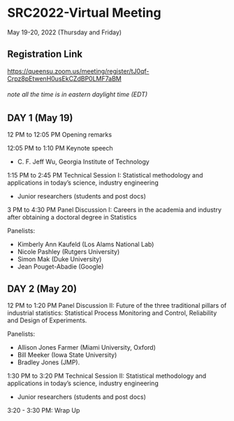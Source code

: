 # SRC2022-Virtual Meeting
May 19-20, 2022 (Thursday and Friday)

## Registration Link
https://queensu.zoom.us/meeting/register/tJ0qf-Crpz8pEtwenH0usEkCZdBP0LMF7aBM
 
###### note all the time is in eastern daylight time (EDT)
 
DAY 1 (May 19)
--------------------
 
12 PM to 12:05 PM
Opening remarks

12:05 PM to 1:10 PM Keynote speech 
- C. F. Jeff Wu, Georgia Institute of Technology

1:15 PM to 2:45 PM Technical Session I: Statistical methodology and applications in today’s science, industry engineering 
-	Junior researchers (students and post docs)
    
    
3 PM to 4:30 PM Panel Discussion I: Careers in the academia and industry after obtaining a doctoral degree in Statistics

Panelists: 
- Kimberly Ann Kaufeld (Los Alams National Lab)
- Nicole Pashley (Rutgers University)        
- Simon Mak (Duke University)         
- Jean Pouget-Abadie (Google)


DAY 2 (May 20)
---------------------

12 PM to 1:20 PM Panel Discussion II: Future of the three traditional pillars of industrial statistics: Statistical Process Monitoring and Control, Reliability and Design of Experiments. 

Panelists: 
- Allison Jones Farmer (Miami University, Oxford)
- Bill Meeker (Iowa State University)
- Bradley Jones (JMP).

1:30 PM to 3:20 PM Technical Session II: Statistical methodology and applications in today’s science, industry engineering 
-	Junior researchers (students and post docs)
 
3:20 - 3:30 PM: Wrap Up
